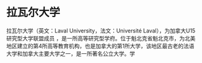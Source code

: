 # 拉瓦尔大学

拉瓦尔大学（英文：Laval University，法文：Université Laval），为加拿大U15研究型大学联盟成员 ，是一所高等研究型学府。位于魁北克省魁北克市，为北美地区建立的第4所高等教育机构，也是加拿大的第1所大学，该地区最古老的法语大学和加拿大主要大学之一，是一所著名公立大学。学